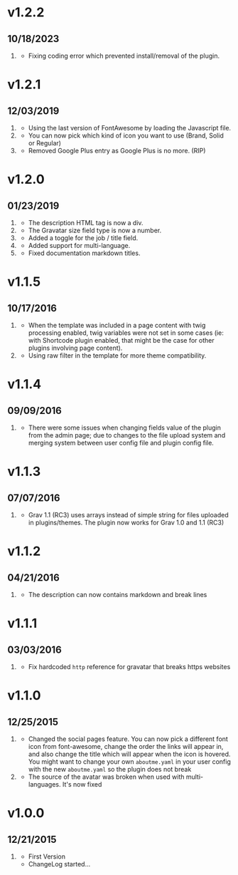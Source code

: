 # v1.2.2

## 10/18/2023

1. [](#bugfix)
   * Fixing coding error which prevented install/removal of the plugin.

# v1.2.1

## 12/03/2019

1. [](#improved)
   * Using the last version of FontAwesome by loading the Javascript file.
2. [](#improved)
   * You can now pick which kind of icon you want to use (Brand, Solid or Regular)
3. [](#improved)
   * Removed Google Plus entry as Google Plus is no more. (RIP)

# v1.2.0

## 01/23/2019

1. [](#improved)
   * The description HTML tag is now a div.
2. [](#improved)
   * The Gravatar size field type is now a number.
3. [](#new)
   * Added a toggle for the job / title field.
4. [](#new)
   * Added support for multi-language.
5. [](#improved)
   * Fixed documentation markdown titles.

# v1.1.5

## 10/17/2016

1. [](#bugfix)
   * When the template was included in a page content with twig processing enabled, twig variables were not set in some cases (ie: with Shortcode plugin enabled, that might be the case for other plugins involving page content).
2. [](#bugfix)
   * Using raw filter in the template for more theme compatibility.

# v1.1.4

## 09/09/2016

1. [](#bugfix)
   * There were some issues when changing fields value of the plugin from the admin page; due to changes to the file upload system and merging system between user config file and plugin config file.

# v1.1.3

## 07/07/2016

1. [](#improved)
   * Grav 1.1 (RC3) uses arrays instead of simple string for files uploaded in plugins/themes. The plugin now works for Grav 1.0 and 1.1 (RC3)

# v1.1.2

## 04/21/2016

1. [](#improved)
   * The description can now contains markdown and break lines

# v1.1.1

## 03/03/2016

1. [](#bugfix)
   * Fix hardcoded `http` reference for gravatar that breaks https websites

# v1.1.0

## 12/25/2015

1. [](#improved)
   * Changed the social pages feature. You can now pick a different font icon from font-awesome, change the order the links will appear in, and also change the title which will appear when the icon is hovered. You might want to change your own `aboutme.yaml` in your user config with the new `aboutme.yaml` so the plugin does not break
2. [](#bugfix)
   * The source of the avatar was broken when used with multi-languages. It's now fixed

# v1.0.0

## 12/21/2015

1. [](#new)
   * First Version
   * ChangeLog started...
